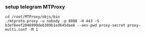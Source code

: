 ### setup telegram MTProxy
```shell script
cd /root/MTProxy/objs/bin
./mtproto-proxy -u nobody -p 8888 -H 443 -S b3ef6eef2046990de6309b1ed645dae6 --aes-pwd proxy-secret proxy-multi.conf -M 1
```